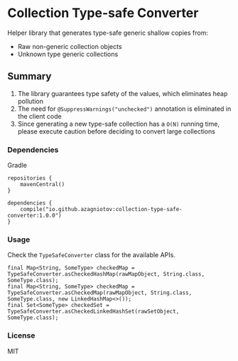 # Collection Type-safe Converter
Helper library that generates type-safe generic shallow copies from: 
* Raw non-generic collection objects
* Unknown type generic collections

## Summary
 1. The library guarantees type safety of the values, which eliminates heap pollution
 2. The need for `@SuppressWarnings("unchecked")` annotation is eliminated in the client code
 3. Since generating a new type-safe collection has a `O(N)` running time, please execute caution before deciding to convert large collections

### Dependencies

Gradle

```
repositories {
    mavenCentral()
}

dependencies { 
    compile("io.github.azagniotov:collection-type-safe-converter:1.0.0")
}
```

### Usage

Check the `TypeSafeConverter` class for the available APIs.


```
final Map<String, SomeType> checkedMap = TypeSafeConverter.asCheckedHashMap(rawMapObject, String.class, SomeType.class);
final Map<String, SomeType> checkedMap = TypeSafeConverter.asCheckedMap(rawMapObject, String.class, SomeType.class, new LinkedHashMap<>());
final Set<SomeType> checkedSet = TypeSafeConverter.asCheckedLinkedHashSet(rawSetObject, SomeType.class);
```

### License
MIT
